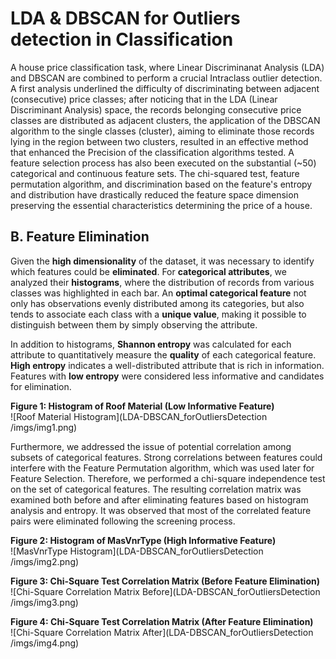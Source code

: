 # LDA & DBSCAN for Outliers detection in Classification
A house price classification task, where Linear Discriminanat Analysis (LDA) and DBSCAN are combined to perform a crucial Intraclass outlier detection.
A first analysis underlined the difficulty of discriminating between adjacent (consecutive) price classes; after noticing that in the LDA (Linear Discriminant Analysis) space, the records belonging consecutive price classes are distributed as adjacent clusters, the application of the DBSCAN algorithm to the single classes (cluster), aiming to eliminate those records lying in the region between two clusters, resulted in an effective method that enhanced the Precision of the classification algorithms tested.
A feature selection process has also been executed on the substantial (~50) categorical and continuous feature sets. The chi-squared test, feature permutation algorithm, and discrimination based on the feature's entropy and distribution have drastically reduced the feature space dimension preserving the essential characteristics determining the price of a house.
## B. Feature Elimination

Given the **high dimensionality** of the dataset, it was necessary to identify which features could be **eliminated**. For **categorical attributes**, we analyzed their **histograms**, where the distribution of records from various classes was highlighted in each bar. An **optimal categorical feature** not only has observations evenly distributed among its categories, but also tends to associate each class with a **unique value**, making it possible to distinguish between them by simply observing the attribute.

In addition to histograms, **Shannon entropy** was calculated for each attribute to quantitatively measure the **quality** of each categorical feature. **High entropy** indicates a well-distributed attribute that is rich in information. Features with **low entropy** were considered less informative and candidates for elimination.

**Figure 1: Histogram of Roof Material (Low Informative Feature)**  
![Roof Material Histogram](LDA-DBSCAN_forOutliersDetection
/imgs/img1.png)

Furthermore, we addressed the issue of potential correlation among subsets of categorical features. Strong correlations between features could interfere with the Feature Permutation algorithm, which was used later for Feature Selection. Therefore, we performed a chi-square independence test on the set of categorical features. The resulting correlation matrix was examined both before and after eliminating features based on histogram analysis and entropy. It was observed that most of the correlated feature pairs were eliminated following the screening process.

**Figure 2: Histogram of MasVnrType (High Informative Feature)**  
![MasVnrType Histogram](LDA-DBSCAN_forOutliersDetection
/imgs/img2.png)

**Figure 3: Chi-Square Test Correlation Matrix (Before Feature Elimination)**  
![Chi-Square Correlation Matrix Before](LDA-DBSCAN_forOutliersDetection
/imgs/img3.png)

**Figure 4: Chi-Square Test Correlation Matrix (After Feature Elimination)**  
![Chi-Square Correlation Matrix After](LDA-DBSCAN_forOutliersDetection
/imgs/img4.png)
